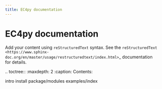 ```yaml
---
title: EC4py documentation
---
```


EC4py documentation
===================

Add your content using ``reStructuredText`` syntax. See the
`reStructuredText <https://www.sphinx-doc.org/en/master/usage/restructuredtext/index.html>`_
documentation for details.


.. toctree::
   :maxdepth: 2
   :caption: Contents:

   intro
   install
   package/modules
   examples/index

